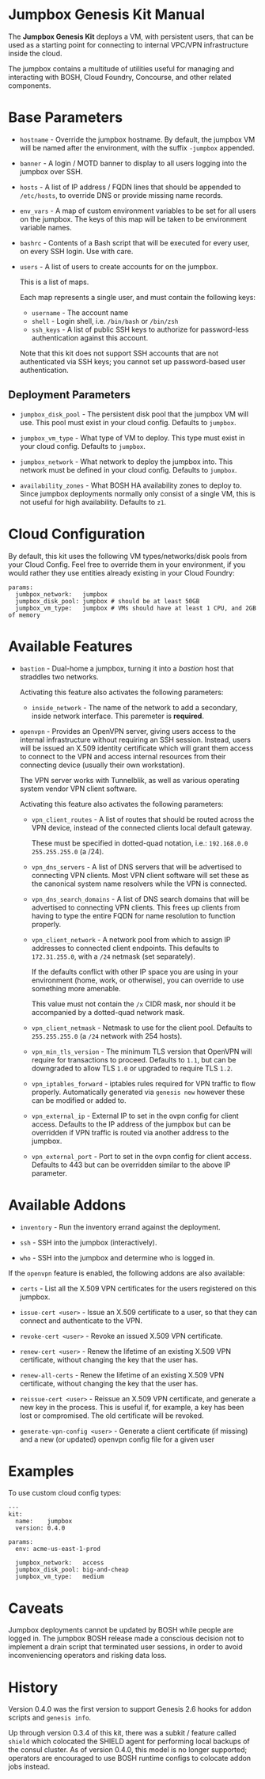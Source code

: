 # Jumpbox Genesis Kit Manual

The **Jumpbox Genesis Kit** deploys a VM, with persistent users,
that can be used as a starting point for connecting to internal
VPC/VPN infrastructure inside the cloud.

The jumpbox contains a multitude of utilities useful for managing
and interacting with BOSH, Cloud Foundry, Concourse, and other
related components.

# Base Parameters

- `hostname` - Override the jumpbox hostname.  By default, the
  jumpbox VM will be named after the environment, with the suffix
  `-jumpbox` appended.

- `banner` - A login / MOTD banner to display to all users logging
  into the jumpbox over SSH.

- `hosts` - A list of IP address / FQDN lines that should be
  appended to `/etc/hosts`, to override DNS or provide missing
  name records.

- `env_vars` - A map of custom environment variables to be set for
  all users on the jumpbox.  The keys of this map will be taken to
  be environment variable names.

- `bashrc` - Contents of a Bash script that will be executed for
  every user, on every SSH login.  Use with care.

- `users` - A list of users to create accounts for on the jumpbox.

  This is a list of maps.

  Each map represents a single user, and must contain the
  following keys:

  - `username` - The account name
  - `shell` - Login shell, i.e. `/bin/bash` or `/bin/zsh`
  - `ssh_keys` - A list of public SSH keys to authorize for
    password-less authentication against this account.

  Note that this kit does not support SSH accounts that are not
  authenticated via SSH keys; you cannot set up password-based
  user authentication.

## Deployment Parameters

- `jumpbox_disk_pool` - The persistent disk pool that the jumpbox
  VM will use.  This pool must exist in your cloud config.
  Defaults to `jumpbox`.

- `jumpbox_vm_type` - What type of VM to deploy.  This type must
  exist in your cloud config.  Defaults to `jumpbox`.

- `jumpbox_network` - What network to deploy the jumpbox into.
  This network must be defined in your cloud config.  Defaults to
  `jumpbox`.

- `availability_zones` - What BOSH HA availability zones to deploy
  to.  Since jumpbox deployments normally only consist of a single
  VM, this is not useful for high availability.  Defaults to `z1`.

# Cloud Configuration

By default, this kit uses the following VM types/networks/disk pools from your
Cloud Config. Feel free to override them in your environment, if you would
rather they use entities already existing in your Cloud Foundry:

```
params:
  jumbpox_network:   jumpbox
  jumpbox_disk_pool: jumpbox # should be at least 50GB
  jumpbox_vm_type:   jumpbox # VMs should have at least 1 CPU, and 2GB of memory
```

# Available Features

- `bastion` - Dual-home a jumpbox, turning it into a _bastion_
  host that straddles two networks.

  Activating this feature also activates the following parameters:

  - `inside_network` - The name of the network to add a secondary,
    inside network interface.  This paremeter is **required**.

- `openvpn` - Provides an OpenVPN server, giving users access to
  the internal infrastructure without requiring an SSH session.
  Instead, users will be issued an X.509 identity certificate which
  will grant them access to connect to the VPN and access internal
  resources from their connecting device (usually their own
  workstation).

  The VPN server works with Tunnelblik, as well as various
  operating system vendor VPN client software.

  Activating this feature also activates the following parameters:

  - `vpn_client_routes` - A list of routes that should be routed
    across the VPN device, instead of the connected clients local
    default gateway.

    These must be specified in dotted-quad notation, i.e.:
    `192.168.0.0 255.255.255.0` (a /24).

  - `vpn_dns_servers` - A list of DNS servers that will be advertised
    to connecting VPN clients.  Most VPN client software will set
    these as the canonical system name resolvers while the VPN is
    connected.

  - `vpn_dns_search_domains` - A list of DNS search domains that will
    be advertised to connecting VPN clients.  This frees up
    clients from having to type the entire FQDN for name
    resolution to function properly.

  - `vpn_client_network` - A network pool from which to assign IP
    addresses to connected client endpoints.  This defaults to
    `172.31.255.0`, with a `/24` netmask (set separately).

    If the defaults conflict with other IP space you are using in
    your environment (home, work, or otherwise), you can override
    to use something more amenable.

    This value must not contain the `/x` CIDR mask, nor should it
    be accompanied by a dotted-quad network mask.

  - `vpn_client_netmask` - Netmask to use for the client pool.
    Defaults to `255.255.255.0` (a `/24` network with 254 hosts).

  - `vpn_min_tls_version` - The minimum TLS version that OpenVPN
    will require for transactions to proceed.  Defaults to `1.1`,
    but can be downgraded to allow TLS `1.0` or upgraded to
    require TLS `1.2`.
  
  - `vpn_iptables_forward` - iptables rules required for VPN traffic
    to flow properly. Automatically generated via `genesis new` however
    these can be modified or added to.

  - `vpn_external_ip` - External IP to set in the ovpn config for client
    access. Defaults to the IP address of the jumpbox but can be overridden
    if VPN traffic is routed via another address to the jumpbox.

  - `vpn_external_port` - Port to set in the ovpn config for client access.
    Defaults to 443 but can be overridden similar to the above IP parameter.

# Available Addons

  - `inventory` - Run the inventory errand against the deployment.

  - `ssh` - SSH into the jumpbox (interactively).

  - `who` - SSH into the jumpbox and determine who is logged in.

If the `openvpn` feature is enabled, the following addons are also available:

  - `certs` - List all the X.509 VPN certificates for the users registered on 
    this jumpbox.

  - `issue-cert <user>` - Issue an X.509 certificate to a user, so that they
    can connect and authenticate to the VPN.

  - `revoke-cert <user>` - Revoke an issued X.509 VPN certificate.

  - `renew-cert <user>` - Renew the lifetime of an existing X.509 VPN
    certificate, without changing the key that the user has.

  - `renew-all-certs` - Renew the lifetime of an existing X.509 VPN
    certificate, without changing the key that the user has.

  - `reissue-cert <user>` - Reissue an X.509 VPN certificate, and
    generate a new key in the process.  This is useful if, for
    example, a key has been lost or compromised.  The old
    certificate will be revoked.
  
  - `generate-vpn-config <user>` - Generate a client certificate
    (if missing) and a new (or updated) openvpn config file for a 
    given user

# Examples

To use custom cloud config types:

```
---
kit:
  name:    jumpbox
  version: 0.4.0

params:
  env: acme-us-east-1-prod

  jumpbox_network:   access
  jumpbox_disk_pool: big-and-cheap
  jumpbox_vm_type:   medium
```

# Caveats

Jumpbox deployments cannot be updated by BOSH while people are
logged in.  The jumpbox BOSH release made a conscious decision not
to implement a drain script that terminated user sessions, in
order to avoid inconveniencing operators and risking data loss.

# History

Version 0.4.0 was the first version to support Genesis 2.6 hooks
for addon scripts and `genesis info`.

Up through version 0.3.4 of this kit, there was a subkit / feature
called `shield` which colocated the SHIELD agent for performing
local backups of the consul cluster.  As of version 0.4.0, this
model is no longer supported; operators are encouraged to use BOSH
runtime configs to colocate addon jobs instead.
